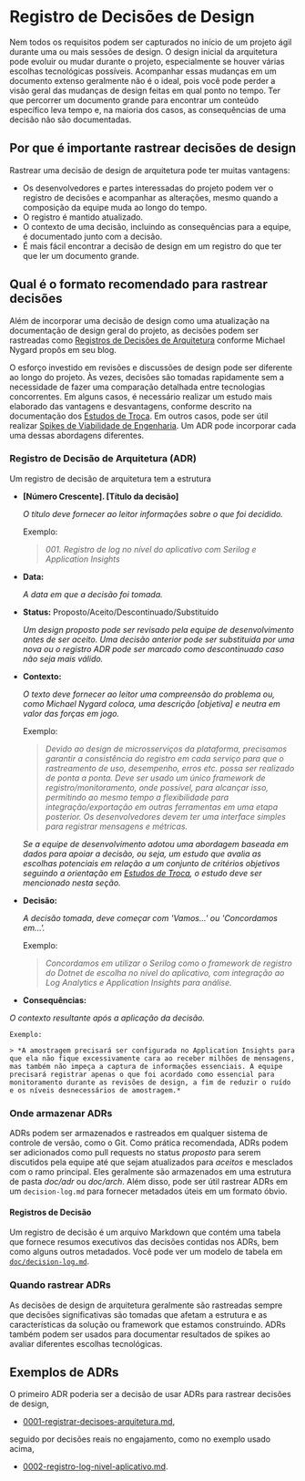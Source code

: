 # Registro de Decisões de Design

 Nem todos os requisitos podem ser capturados no início de um projeto ágil durante uma ou mais sessões de design. O design inicial da arquitetura pode evoluir ou mudar durante o projeto, especialmente se houver várias escolhas tecnológicas possíveis. Acompanhar essas mudanças em um documento extenso geralmente não é o ideal, pois você pode perder a visão geral das mudanças de design feitas em qual ponto no tempo. Ter que percorrer um documento grande para encontrar um conteúdo específico leva tempo e, na maioria dos casos, as consequências de uma decisão não são documentadas.

## Por que é importante rastrear decisões de design

 Rastrear uma decisão de design de arquitetura pode ter muitas vantagens:

- Os desenvolvedores e partes interessadas do projeto podem ver o registro de decisões e acompanhar as alterações, mesmo quando a composição da equipe muda ao longo do tempo.
- O registro é mantido atualizado.
- O contexto de uma decisão, incluindo as consequências para a equipe, é documentado junto com a decisão.
- É mais fácil encontrar a decisão de design em um registro do que ter que ler um documento grande.

## Qual é o formato recomendado para rastrear decisões

 Além de incorporar uma decisão de design como uma atualização na documentação de design geral do projeto, as decisões podem ser rastreadas como [Registros de Decisões de Arquitetura](http://thinkrelevance.com/blog/2011/11/15/documenting-architecture-decisions) conforme Michael Nygard propôs em seu blog.

O esforço investido em revisões e discussões de design pode ser diferente ao longo do projeto. Às vezes, decisões são tomadas rapidamente sem a necessidade de fazer uma comparação detalhada entre tecnologias concorrentes. Em alguns casos, é necessário realizar um estudo mais elaborado das vantagens e desvantagens, conforme descrito na documentação dos [Estudos de Troca](../trade-studies/README.md). Em outros casos, pode ser útil realizar [Spikes de Viabilidade de Engenharia](../recipes/engineering-feasibility-spikes.md). Um ADR pode incorporar cada uma dessas abordagens diferentes.

### Registro de Decisão de Arquitetura (ADR)

 Um registro de decisão de arquitetura tem a estrutura

- **[Número Crescente]. [Título da decisão]**

    *O título deve fornecer ao leitor informações sobre o que foi decidido.*

    Exemplo:

    > *001. Registro de log no nível do aplicativo com Serilog e Application Insights*

- **Data:**

    *A data em que a decisão foi tomada.*

- **Status:**
    Proposto/Aceito/Descontinuado/Substituído

    *Um design proposto pode ser revisado pela equipe de desenvolvimento antes de ser aceito. Uma decisão anterior pode ser substituída por uma nova ou o registro ADR pode ser marcado como descontinuado caso não seja mais válido.*

- **Contexto:**

    *O texto deve fornecer ao leitor uma compreensão do problema ou, como Michael Nygard coloca, uma descrição [objetiva] e neutra em valor das forças em jogo.*

    Exemplo:

    > *Devido ao design de microsserviços da plataforma, precisamos garantir a consistência do registro em cada serviço para que o rastreamento de uso, desempenho, erros etc. possa ser realizado de ponta a ponta. Deve ser usado um único framework de registro/monitoramento, onde possível, para alcançar isso, permitindo ao mesmo tempo a flexibilidade para integração/exportação em outras ferramentas em uma etapa posterior. Os desenvolvedores devem ter uma interface simples para registrar mensagens e métricas.*

    *Se a equipe de desenvolvimento adotou uma abordagem baseada em dados para apoiar a decisão, ou seja, um estudo que avalia as escolhas potenciais em relação a um conjunto de critérios objetivos seguindo a orientação em [Estudos de Troca](../trade-studies/README.md), o estudo deve ser mencionado nesta seção.*

- **Decisão:**

    *A decisão tomada, deve começar com 'Vamos...' ou 'Concordamos em...'.*

    Exemplo:

    > *Concordamos em utilizar o Serilog como o framework de registro do Dotnet de escolha no nível do aplicativo, com integração ao Log Analytics e Application Insights para análise.*

- **Consequências:**

   

 *O contexto resultante após a aplicação da decisão.*

    Exemplo:

    > *A amostragem precisará ser configurada no Application Insights para que ela não fique excessivamente cara ao receber milhões de mensagens, mas também não impeça a captura de informações essenciais. A equipe precisará registrar apenas o que foi acordado como essencial para monitoramento durante as revisões de design, a fim de reduzir o ruído e os níveis desnecessários de amostragem.*

### Onde armazenar ADRs

 ADRs podem ser armazenados e rastreados em qualquer sistema de controle de versão, como o Git. Como prática recomendada, ADRs podem ser adicionados como pull requests no status *proposto* para serem discutidos pela equipe até que sejam atualizados para *aceitos* e mesclados com o ramo principal. Eles geralmente são armazenados em uma estrutura de pasta *doc/adr* ou *doc/arch*. Além disso, pode ser útil rastrear ADRs em um `decision-log.md` para fornecer metadados úteis em um formato óbvio.

#### Registros de Decisão

Um registro de decisão é um arquivo Markdown que contém uma tabela que fornece resumos executivos das decisões contidas nos ADRs, bem como alguns outros metadados. Você pode ver um modelo de tabela em [`doc/decision-log.md`](doc/decision-log.md).

### Quando rastrear ADRs

 As decisões de design de arquitetura geralmente são rastreadas sempre que decisões significativas são tomadas que afetam a estrutura e as características da solução ou framework que estamos construindo. ADRs também podem ser usados para documentar resultados de spikes ao avaliar diferentes escolhas tecnológicas.

## Exemplos de ADRs

 O primeiro ADR poderia ser a decisão de usar ADRs para rastrear decisões de design,

- [0001-registrar-decisoes-arquitetura.md](doc/adr/0001-registrar-decisoes-arquitetura.md),

seguido por decisões reais no engajamento, como no exemplo usado acima,

- [0002-registro-log-nivel-aplicativo.md](doc/adr/0002-registro-log-nivel-aplicativo.md).
